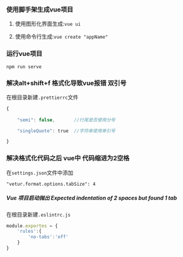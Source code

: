 ### 使用脚手架生成vue项目

1. 使用图形化界面生成:`vue ui`

2. 使用命令行生成:`vue create "appName"`

### 运行vue项目

`npm run serve`

### 解决alt+shift+f 格式化导致vue报错 双引号

在根目录新建`.prettierrc`文件

```javascript
{
    
    "semi": false,       //行尾是否使用分号

    "singleQuote": true  //字符串使用单引号

}
```

### 解决格式化代码之后 vue中 代码缩进为2空格

在`settings.json`文件中添加

`"vetur.format.options.tabSize": 4`

##### Vue 项目启动抛出 Expected indentation of 2 spaces but found 1 tab

在根目录新建`.eslintrc.js`

```javascript
module.exportes = {
    'rules':{
        'no-tabs':'off'
    }
}
```






